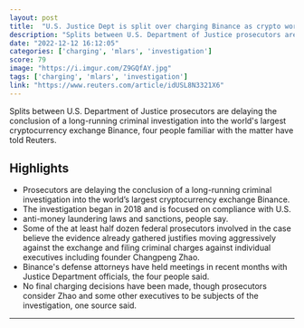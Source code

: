 ```yaml
---
layout: post
title:  "U.S. Justice Dept is split over charging Binance as crypto world falters"
description: "Splits between U.S. Department of Justice prosecutors are delaying the conclusion of a long-running criminal investigation into the world's largest cryptocurrency exchange Binance, four people familiar with the matter have told Reuters."
date: "2022-12-12 16:12:05"
categories: ['charging', 'mlars', 'investigation']
score: 79
image: "https://i.imgur.com/Z9GQfAY.jpg"
tags: ['charging', 'mlars', 'investigation']
link: "https://www.reuters.com/article/idUSL8N3321X6"
---
```


Splits between U.S. Department of Justice prosecutors are delaying the conclusion of a long-running criminal investigation into the world's largest cryptocurrency exchange Binance, four people familiar with the matter have told Reuters.

## Highlights

- Prosecutors are delaying the conclusion of a long-running criminal investigation into the world’s largest cryptocurrency exchange Binance.
- The investigation began in 2018 and is focused on compliance with U.S.
- anti-money laundering laws and sanctions, people say.
- Some of the at least half dozen federal prosecutors involved in the case believe the evidence already gathered justifies moving aggressively against the exchange and filing criminal charges against individual executives including founder Changpeng Zhao.
- Binance's defense attorneys have held meetings in recent months with Justice Department officials, the four people said.
- No final charging decisions have been made, though prosecutors consider Zhao and some other executives to be subjects of the investigation, one source said.

---
